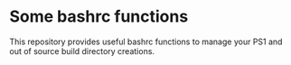 # Some bashrc functions

This repository provides useful bashrc functions to manage your PS1 and out of source build directory creations.
